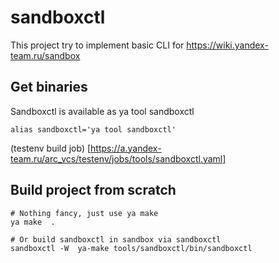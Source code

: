 # sandboxctl 
This project try to implement basic CLI for https://wiki.yandex-team.ru/sandbox
## Get binaries
Sandboxctl is available as ya tool sandboxctl 
```
alias sandboxctl='ya tool sandboxctl'
```
(testenv build job) [https://a.yandex-team.ru/arc_vcs/testenv/jobs/tools/sandboxctl.yaml]
## Build project from scratch
```
# Nothing fancy, just use ya make
ya make  .

# Or build sandboxctl in sandbox via sandboxctl
sandboxctl -W  ya-make tools/sandboxctl/bin/sandboxctl
```

